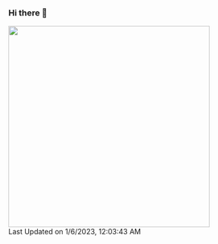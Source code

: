 ### Hi there 👋

<!--START_SECTION:lapras-card-->
<a href="https://lapras.com/public/ZEBO1XP" target="_blank" rel="noopener noreferrer"><img src="https://lapras-card-generator.vercel.app/api/svg?e=3.69&b=3.8&i=3.53&b1=%23004736&b2=%2300bf8f&i1=%23007b5c&i2=%2300bf8f&l=en" width="400" ></a>  
Last Updated on 1/6/2023, 12:03:43 AM
<!--END_SECTION:lapras-card-->

<!-- - 🔭 I’m currently working on ...
- 🌱 I’m currently learning ...
- 👯 I’m looking to collaborate on ...
- 🤔 I’m looking for help with ...
- 💬 Ask me about ...
- 📫 How to reach me: ...
- 😄 Pronouns: ...
- ⚡ Fun fact: ... -->
